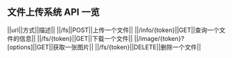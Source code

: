 ## 文件上传系统 API 一览

||url||方式||描述||
||/fs||POST||上传一个文件||
||/info/{token}||GET||查询一个文件的信息||
||/fs/{token}||GET||下载一个文件||
||/image/{token}?[options]||GET||获取一张图片||
||/fs/{token}||DELETE||删除一个文件||
